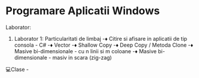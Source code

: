 # Programare Aplicatii Windows 
Laborator:
1. Laborator 1:
Particularitati de limbaj
    -♦️ Citire si afisare in aplicatii de tip consola - C#
    -♦️ Vector
    -♦️ Shallow Copy 
    -♦️ Deep Copy / Metoda Clone
    -♦️ Masive bi-dimensionale - cu n linii si m coloane
    -♦️ Masive bi-dimensionale - masiv in scara (zig-zag)
    
 💻Clase
    - 

